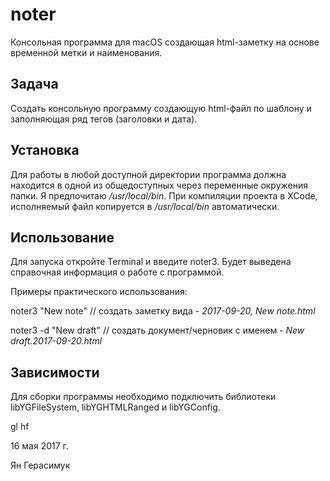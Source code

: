 # noter
Консольная программа для macOS создающая html-заметку на основе временной метки и наименования.

## Задача
Создать консольную программу создающую html-файл по шаблону и заполняющая ряд тегов (заголовки и дата).

## Установка
Для работы в любой доступной директории программа должна находится в одной из общедоступных через переменные окружения папки. Я предпочитаю _/usr/local/bin_. При компиляции проекта в XCode, исполняемый файл копируется в _/usr/local/bin_ автоматически.

## Использование
Для запуска откройте Terminal и введите noter3. Будет выведена справочная информация о работе с программой.

Примеры практического использования:

noter3 "New note" // создать заметку вида - *2017-09-20, New note.html*

noter3 -d "New draft" // создать документ/черновик с именем - *New draft.2017-09-20.html*

## Зависимости
Для сборки программы необходимо подключить библиотеки libYGFileSystem, libYGHTMLRanged и libYGConfig.

gl hf

16 мая 2017 г.

Ян Герасимук
